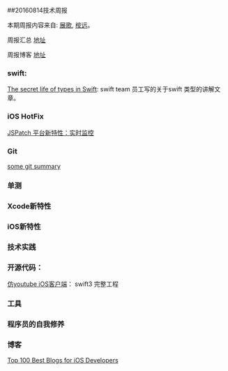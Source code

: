 
##20160814技术周报

本期周报内容来自: [展歌](https://github.com/eggInBlack), [桉远](https://github.com/AnYuan)。

周报汇总 [地址](https://github.com/BaiduHiDeviOS/iOS-Tech-Weekly)

周报博客 [地址](http://baiduhidevios.github.io/)

### swift:

[The secret life of types in Swift](https://medium.com/@slavapestov/the-secret-life-of-types-in-swift-ff83c3c000a5#.yq90g5bq9): swift team 员工写的关于swift 类型的讲解文章。

### iOS HotFix
[JSPatch 平台新特性：实时监控](http://jspatch.com/Docs/monitor?sukey=3997c0719f151520ab00603b2cde8a85e49ef9df3e5939d88d3508acfaf2ccf7b853de9807f35857be4a86e5f7fa8161)


### Git
[some git summary](http://hujiaweibujidao.github.io/blog/2016/08/02/some-git-summary/)

### 单测



### Xcode新特性


### iOS新特性


### 技术实践


### 开源代码：

[仿youtube iOS客户端](https://github.com/aslanyanhaik/youtube-iOS)： swift3 完整工程







### 工具




### 程序员的自我修养



### 博客

[Top 100 Best Blogs for iOS Developers](http://www.softwarehow.com/best-blogs-for-ios-developers/)

